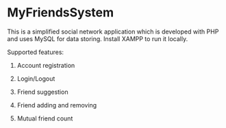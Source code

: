 # MyFriendsSystem
This is a simplified social network application which is developed with PHP and uses MySQL for data storing. 
Install XAMPP to run it locally. 

Supported features:

  1. Account registration
  
  2. Login/Logout
  
  3. Friend suggestion
  
  4. Friend adding and removing
  
  5. Mutual friend count
  



